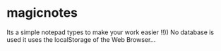 # magicnotes
Its a simple notepad types to make your work easier !!))
No database is used it uses the localStorage of the Web Browser...

